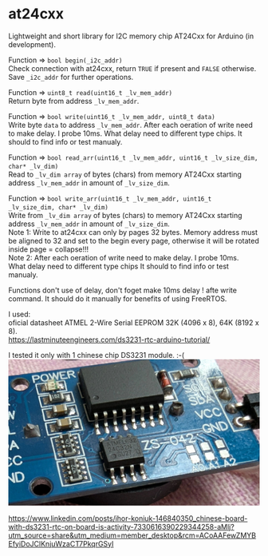 # at24cxx
Lightweight and short library for I2C memory chip AT24Cxx for Arduino (in development).

Function => `bool begin(_i2c_addr)`<BR>
Check connection with at24cxx, return `TRUE` if present and `FALSE` otherwise. Save `_i2c_addr` for further operations.<br>

Function => `uint8_t read(uint16_t _lv_mem_addr)`<BR>
Return byte from address `_lv_mem_addr`.

Function => `bool write(uint16_t _lv_mem_addr, uint8_t data)`<BR>
Write byte `data` to address `_lv_mem_addr`. After each oeration of write need to make delay.
I probe 10ms. What delay need to different type chips. It should to find info or test manualy.

Function => `bool read_arr(uint16_t _lv_mem_addr, uint16_t _lv_size_dim, char* _lv_dim)`<BR>
Read to `_lv_dim array` of bytes (chars) from memory AT24Cxx starting address `_lv_mem_addr` in amount of `_lv_size_dim`.

Function => `bool write_arr(uint16_t _lv_mem_addr, uint16_t _lv_size_dim, char* _lv_dim)`<BR>
Write from `_lv_dim array` of bytes (chars) to memory AT24Cxx starting address `_lv_mem_addr` in amount of `_lv_size_dim`.<BR>
Note 1: Write to at24cxx can only by pages 32 bytes. Memory address must be aligned to 32 and set to the begin every page,
otherwise it will be rotated inside page = collapse!!!<BR>
Note 2: After each oeration of write need to make delay. I probe 10ms.<BR>
What delay need to different type chips It should to find info or test manualy.

Functions don't use of delay, don't foget make 10ms delay ! afte write command.
It should do it manually for benefits of using FreeRTOS.

I used:<BR>
oficial datasheet ATMEL 2-Wire Serial EEPROM 32K (4096 x 8), 64K (8192 x 8).<BR>
https://lastminuteengineers.com/ds3231-rtc-arduino-tutorial/<BR>

I tested it only with 1 chinese chip  DS3231 module. :-(<BR>
![Alt text](images/DS3231_at24c.jpeg)<BR>

https://www.linkedin.com/posts/ihor-koniuk-146840350_chinese-board-with-ds3231-rtc-on-board-is-activity-7330616390229344258-aMlj?utm_source=share&utm_medium=member_desktop&rcm=ACoAAFewZMYBEfyiDoJClKnjuWzaCT7PkqrGSyI

